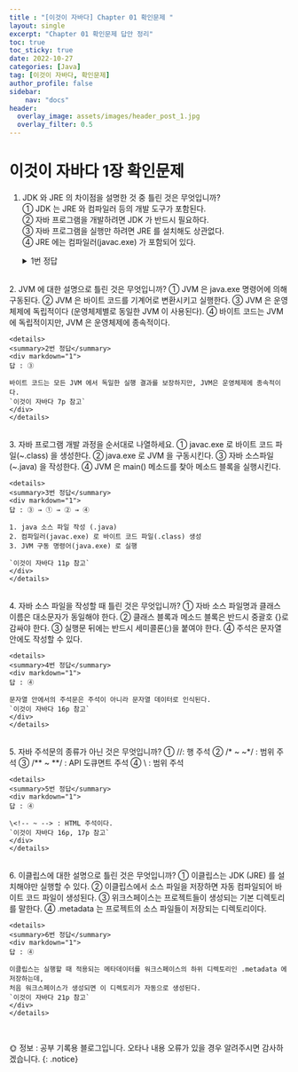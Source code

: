 ```yaml
---
title : "[이것이 자바다] Chapter 01 확인문제 "
layout: single
excerpt: "Chapter 01 확인문제 답안 정리"
toc: true
toc_sticky: true
date: 2022-10-27
categories: [Java]
tag: [이것이 자바다, 확인문제]
author_profile: false
sidebar:
    nav: "docs"
header:
  overlay_image: assets/images/header_post_1.jpg
  overlay_filter: 0.5 
---
```


# 이것이 자바다 1장 확인문제

1. JDK 와 JRE 의 차이점을 설명한 것 중 틀린 것은 무엇입니까?   
① JDK 는 JRE 와 컴파일러 등의 개발 도구가 포함된다.  
② 자바 프로그램을 개발하려면 JDK 가 반드시 필요하다.  
③ 자바 프로그램을 실행만 하려면 JRE 를 설치해도 상관없다.  
④ JRE 에는 컴파일러(javac.exe) 가 포함되어 있다.  

    <details>
    <summary>1번 정답</summary>
    <div markdown="1">
    답 : ④  

    - JRE   
    = JVM + 표준 클래스 라이브러리   
      프로그램 실행에 필요한 자바 가상 기계(JVM), 라이브러리 API 만 포함 

    - JDK   
    = JRE + 개발에 필요한 도구  
      자바 가상 기계(JVM), 라이브러리 API, 컴파일러 등의 개발도구 포함  
    `이것이 자바다 9p 참고`
    </div>
    </details>
<br>
2. JVM 에 대한 설명으로 틀린 것은 무엇입니까?  
① JVM 은 java.exe 명령어에 의해 구동된다.  
② JVM 은 바이트 코드를 기계어로 변환시키고 실행한다.  
③ JVM 은 운영체제에 독립적이다 (운영체제별로 동일한 JVM 이 사용된다).  
④ 바이트 코드는 JVM 에 독립적이지만, JVM 은 운영체제에 종속적이다.  

    <details>
    <summary>2번 정답</summary>
    <div markdown="1">
    답 : ③  

    바이트 코드는 모든 JVM 에서 독일한 실행 결과를 보장하지만, JVM은 운영체제에 종속적이다.  
    `이것이 자바다 7p 참고` 
    </div>
    </details>
<br>
3. 자바 프로그램 개발 과정을 순서대로 나열하세요.  
① javac.exe 로 바이트 코드 파일(~.class) 을 생성한다.  
② java.exe 로 JVM 을 구동시킨다.  
③ 자바 소스파일(~.java) 을 작성한다.  
④ JVM 은 main() 메소드를 찾아 메소드 블록을 실행시킨다.  

    <details>
    <summary>3번 정답</summary>
    <div markdown="1">
    답 : ③ → ① → ② → ④   
 
    1. java 소스 파일 작성 (.java)   
    2. 컴파일러(javac.exe) 로 바이트 코드 파일(.class) 생성  
    3. JVM 구동 명령어(java.exe) 로 실행  

    `이것이 자바다 11p 참고` 
    </div>
    </details>
<br>
4. 자바 소스 파일을 작성할 때 틀린 것은 무엇입니까?  
① 자바 소스 파일명과 클래스 이름은 대소문자가 동일해야 한다.  
② 클래스 블록과 메소드 블록은 반드시 중괄호 {}로 감싸야 한다.  
③ 실행문 뒤에는 반드시 세미콜론(;)을 붙여야 한다.  
④ 주석은 문자열 안에도 작성할 수 있다.

    <details>
    <summary>4번 정답</summary>
    <div markdown="1">
    답 : ④  

    문자열 안에서의 주석문은 주석이 아니라 문자열 데이터로 인식된다.    
    `이것이 자바다 16p 참고` 
    </div>
    </details>
<br>
5. 자바 주석문의 종류가 아닌 것은 무엇입니까?  
① //: 행 주석  
② /* ~ ~*/ : 범위 주석  
③ /** ~ **/ : API 도큐면트 주석  
④ \<!-- ~ --> : 범위 주석

    <details>
    <summary>5번 정답</summary>
    <div markdown="1">
    답 : ④   

    \<!-- ~ --> : HTML 주석이다.  
    `이것이 자바다 16p, 17p 참고` 
    </div>
    </details>
<br>
6. 이클립스에 대한 설명으로 틀린 것은 무엇입니까?   
① 이클립스는 JDK (JRE) 를 설치해야만 실행할 수 있다.  
② 이클립스에서 소스 파일을 저장하면 자동 컴파일되어 바이트 코드 파일이 생성된다.  
③ 위크스페이스는 프로젝트들이 생성되는 기본 디렉토리를 말한다.  
④ .metadata 는 프로젝트의 소스 파일들이 저장되는 디렉토리이다.  

    <details>
    <summary>6번 정답</summary>
    <div markdown="1">
    답 : ④  

    이클립스는 실행할 때 적용되는 메타데이터를 워크스페이스의 하위 디렉토리인 .metadata 에 저장하는데,   
    처음 워크스페이스가 생성되면 이 디렉토리가 자동으로 생성된다.    
    `이것이 자바다 21p 참고` 
    </div>
    </details>
<br>

🌞 정보 : 공부 기록용 블로그입니다. 오타나 내용 오류가 있을 경우 알려주시면 감사하겠습니다.
{: .notice}